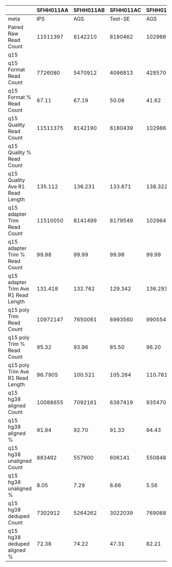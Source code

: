 |    | SFHH011AA | SFHH011AB | SFHH011AC | SFHH011AD | SFHH011AE | SFHH011AF | SFHH011AG | SFHH011AH | SFHH011AI | SFHH011AJ | SFHH011AK | SFHH011AL | SFHH011AM | SFHH011AN | SFHH011AO | SFHH011AP | SFHH011AQ | SFHH011AR | SFHH011A | SFHH011AS | SFHH011AT | SFHH011AU | SFHH011AV | SFHH011AW | SFHH011AX | SFHH011AY | SFHH011AZ | SFHH011BA | SFHH011BB | SFHH011BC | SFHH011BD | SFHH011BE | SFHH011BF | SFHH011BG | SFHH011BH | SFHH011BI | SFHH011BJ | SFHH011BK | SFHH011BL | SFHH011BM | SFHH011BN | SFHH011BO | SFHH011BP | SFHH011BQ | SFHH011BR | SFHH011B | SFHH011BS | SFHH011BT | SFHH011BU | SFHH011BV | SFHH011BW | SFHH011BX | SFHH011BY | SFHH011BZ | SFHH011CA | SFHH011CB | SFHH011CC | SFHH011CD | SFHH011CE | SFHH011CF | SFHH011CG | SFHH011CH | SFHH011C | SFHH011D | SFHH011E | SFHH011F | SFHH011G | SFHH011H | SFHH011I | SFHH011J | SFHH011K | SFHH011L | SFHH011M | SFHH011N | SFHH011O | SFHH011P | SFHH011Q | SFHH011R | SFHH011S | SFHH011T | SFHH011U | SFHH011V | SFHH011W | SFHH011X | SFHH011Y | SFHH011Z |
| --- | --- | --- | --- | --- | --- | --- | --- | --- | --- | --- | --- | --- | --- | --- | --- | --- | --- | --- | --- | --- | --- | --- | --- | --- | --- | --- | --- | --- | --- | --- | --- | --- | --- | --- | --- | --- | --- | --- | --- | --- | --- | --- | --- | --- | --- | --- | --- | --- | --- | --- | --- | --- | --- | --- | --- | --- | --- | --- | --- | --- | --- | --- | --- | --- | --- | --- | --- | --- | --- | --- | --- | --- | --- | --- | --- | --- | --- | --- | --- | --- | --- | --- | --- | --- | --- | --- |
| meta | IPS | AGS | Test-SE | AGS | BTC | BTC | IPS | BTC | IPS | IPS | IPS | IPS | AGS | AGS | BTC | IPS | AGS | BTC | AGS | IPS | IPS | BTC | BTC | BTC | BTC | AGS | IPS | BTC | Test-SE | BTC | BTC | IPS | AGS | BTC | IPS | IPS | BTC | BTC | BTC | AGS | AGS | AGS | BTC | BTC | IPS | IPS | AGS | BTC | IPS | BTC | AGS | BTC | BTC | Test-SE | IPS | IPS | IPS | EXPI-PAN | EXPI-PAN | EXPI-PAN | EXPI-PAN | Test-SE | IPS | AGS | BTC | IPS | BTC | AGS | Test-SE | BTC | BTC | BTC | BTC | AGS | AGS | BTC | IPS | IPS | Test-SE | BTC | BTC | BTC | BTC | BTC | AGS | BTC |
| Paired Raw Read Count | 11511397 | 8142210 | 8180462 | 10296694 | 9285744 | 10078326 | 11635433 | 8846214 | 10630989 | 8434680 | 6764653 | 5826567 | 6660922 | 11148087 | 9279562 | 10634029 | 12037577 | 10977350 | 10193695 | 10305586 | 3584992 | 8443045 | 11611860 | 2853190 | 6401309 | 6452799 | 9006359 | 6242041 | 6430568 | 10490337 | 12690964 | 9128559 | 7559105 | 3146044 | 7063949 | 11212375 | 11034649 | 7675429 | 3992633 | 8703156 | 8133210 | 4285145 | 3996213 | 11761538 | 10013144 | 7536 | 9442823 | 9158809 | 11836641 | 11010127 | 10881452 | 8998492 | 8077809 | 6448144 | 12757684 | 11643282 | 12189073 | 11139889 | 10066191 | 11892853 | 11362719 | 11225832 | 7813336 | 11133909 | 9775006 | 11998553 | 7422754 | 8175180 | 8180839 | 10291039 | 7042762 | 8767420 | 7118568 | 6742820 | 10141183 | 10877259 | 6263754 | 8014479 | 3510553 | 6952847 | 11962381 | 6025225 | 10113465 | 12445268 | 9772474 | 7862151 |
| q15 | |  |  |  |  |  |  |  |  |  |  |  |  |  |  |  |  |  |  |  |  |  |  |  |  |  |  |  |  |  |  |  |  |  |  |  |  |  |  |  |  |  |  |  |  |  |  |  |  |  |  |  |  |  |  |  |  |  |  |  |  |  |  |  |  |  |  |  |  |  |  |  |  |  |  |  |  |  |  |  |  |  |  |  |  |  | 
| q15 Format Read Count | 7726080 | 5470912 | 4096813 | 4285707 | 4019834 | 5227214 | 8054373 | 6529383 | 7413135 | 6088681 | 4721060 | 3567359 | 4228753 | 7716023 | 5386526 | 6928025 | 7646800 | 7619950 | 6273767 | 5232628 | 1673738 | 4691921 | 6801649 | 1616480 |  |  |  |  |  |  |  |  |  |  |  |  |  |  |  |  |  |  |  |  |  | 4336 |  |  |  |  |  |  |  |  |  |  |  |  |  |  |  |  | 4859815 | 7658712 | 6306898 | 7729047 | 4922658 | 4995177 | 5304566 | 3934259 | 4810499 | 2943609 | 5216925 | 3949987 | 6030839 | 6843133 | 3391654 | 5397831 | 1896650 | 3691120 | 6516284 | 2851361 | 4916321 | 6827577 | 5675143 | 3945127 |
| q15 Format % Read Count | 67.11 | 67.19 | 50.08 | 41.62 | 43.29 | 51.86 | 69.22 | 73.80 | 69.73 | 72.18 | 69.79 | 61.22 | 63.48 | 69.21 | 58.04 | 65.14 | 63.52 | 69.41 | 61.54 | 50.77 | 46.68 | 55.57 | 58.57 | 56.65 |  |  |  |  |  |  |  |  |  |  |  |  |  |  |  |  |  |  |  |  |  | 57.53 |  |  |  |  |  |  |  |  |  |  |  |  |  |  |  |  | 62.19 | 68.78 | 64.52 | 64.41 | 66.31 | 61.10 | 64.84 | 38.22 | 68.30 | 33.57 | 73.28 | 58.58 | 59.46 | 62.91 | 54.14 | 67.35 | 54.02 | 53.08 | 54.47 | 47.32 | 48.61 | 54.86 | 58.07 | 50.17 |
| q15 Quality Read Count | 11511375 | 8142190 | 8180439 | 10296673 | 9285728 | 10078311 | 11635417 | 8846187 | 10630947 | 8434655 | 6764640 | 5826562 | 6660909 | 11147997 | 9279541 | 10633993 | 12037555 | 10977330 | 10193679 | 10305570 | 3584981 | 8443030 | 11611839 | 2853185 |  |  |  |  |  |  |  |  |  |  |  |  |  |  |  |  |  |  |  |  |  | 7536 |  |  |  |  |  |  |  |  |  |  |  |  |  |  |  |  | 7813323 | 11133736 | 9774994 | 11998401 | 7422744 | 8175157 | 8180806 | 10291014 | 7042627 | 8767388 | 7118548 | 6742812 | 10141153 | 10877233 | 6263740 | 8014370 | 3510546 | 6952829 | 11962353 | 6025212 | 10113446 | 12445227 | 9772460 | 7862023 |
| q15 Quality % Read Count |  |  |  |  |  |  |  |  |  |  |  |  |  |  |  |  |  |  |  |  |  |  |  |  |  |  |  |  |  |  |  |  |  |  |  |  |  |  |  |  |  |  |  |  |  |  |  |  |  |  |  |  |  |  |  |  |  |  |  |  |  |  |  |  |  |  |  |  |  |  |  |  |  |  |  |  |  |  |  |  |  |  |  |  |  |  |
| q15 Quality Ave R1 Read Length | 135.112 | 136.231 | 133.871 | 138.322 | 138.648 | 136.014 | 135.644 | 136.521 | 135.649 | 137.348 | 131.75 | 120.987 | 122.339 | 132.673 | 131.173 | 135.147 | 127.981 | 136.059 | 134.052 | 134.803 | 135.832 | 127.331 | 133.37 | 133.739 |  |  |  |  |  |  |  |  |  |  |  |  |  |  |  |  |  |  |  |  |  | 135.917 |  |  |  |  |  |  |  |  |  |  |  |  |  |  |  |  | 135.129 | 138.727 | 134.218 | 140.645 | 128.63 | 136.055 | 129.699 | 142.702 | 138.154 | 141.041 | 134.699 | 138.245 | 138.7 | 132.981 | 134.253 | 142.341 | 130.292 | 121.982 | 138.182 | 138.633 | 137.662 | 131.453 | 135.414 | 132.725 |
| q15 adapter Trim Read Count | 11510050 | 8141499 | 8179549 | 10296488 | 9285519 | 10078005 | 11634490 | 8843137 | 10628335 | 8432519 | 6763876 | 5826304 | 6660722 | 11147821 | 9277983 | 10632277 | 12036196 | 10973827 | 10192722 | 10304503 | 3584823 | 8442156 | 11610677 | 2853102 |  |  |  |  |  |  |  |  |  |  |  |  |  |  |  |  |  |  |  |  |  | 7534 |  |  |  |  |  |  |  |  |  |  |  |  |  |  |  |  | 7813113 | 11133594 | 9774443 | 11998350 | 7422095 | 8174251 | 8180126 | 10290484 | 7042559 | 8766849 | 7117562 | 6742237 | 10138981 | 10876261 | 6262858 | 8014227 | 3509765 | 6952473 | 11961903 | 6023852 | 10112838 | 12444431 | 9771748 | 7861949 |
| q15 adapter Trim % Read Count | 99.98 | 99.99 | 99.98 | 99.99 | 99.99 | 99.99 | 99.99 | 99.96 | 99.97 | 99.97 | 99.98 | 99.99 | 99.99 | 99.99 | 99.98 | 99.98 | 99.98 | 99.96 | 99.99 | 99.98 | 99.99 | 99.98 | 99.98 | 99.99 |  |  |  |  |  |  |  |  |  |  |  |  |  |  |  |  |  |  |  |  |  | 99.97 |  |  |  |  |  |  |  |  |  |  |  |  |  |  |  |  | 99.99 | 99.99 | 99.99 | 99.99 | 99.99 | 99.98 | 99.99 | 99.99 | 99.99 | 99.99 | 99.98 | 99.99 | 99.97 | 99.99 | 99.98 | 99.99 | 99.97 | 99.99 | 99.99 | 99.97 | 99.99 | 99.99 | 99.99 | 99.99 |
| q15 adapter Trim Ave R1 Read Length | 131.418 | 132.762 | 129.342 | 136.293 | 135.343 | 132.661 | 132.069 | 133.23 | 131.761 | 134.433 | 127.923 | 114.641 | 115.781 | 131.215 | 126.403 | 131.513 | 124.039 | 131.977 | 130.233 | 130.823 | 132.577 | 121.99 | 129.584 | 130.574 |  |  |  |  |  |  |  |  |  |  |  |  |  |  |  |  |  |  |  |  |  | 132.983 |  |  |  |  |  |  |  |  |  |  |  |  |  |  |  |  | 131.454 | 137.771 | 130.03 | 139.913 | 123.718 | 131.831 | 126.39 | 140.596 | 137.52 | 138.238 | 132.448 | 135.277 | 135.603 | 128.287 | 129.877 | 141.635 | 125.4 | 117.395 | 134.691 | 129.824 | 134.569 | 126.891 | 131.319 | 131.435 |
| q15 poly Trim Read Count | 10972147 | 7650061 | 6993560 | 9905549 | 8800789 | 9336217 | 11065766 | 8018115 | 9954435 | 7392179 | 6203938 | 5218751 | 5831257 | 10345213 | 7901430 | 9414303 | 11262400 | 10352404 | 9664465 | 9766109 | 3123247 | 6352471 | 9923963 | 2585679 |  |  |  |  |  |  |  |  |  |  |  |  |  |  |  |  |  |  |  |  |  | 6846 |  |  |  |  |  |  |  |  |  |  |  |  |  |  |  |  | 7414191 | 10794448 | 9112622 | 11697603 | 6523339 | 7755860 | 7270079 | 9893662 | 6392708 | 8169231 | 6390805 | 6406229 | 9596299 | 10236117 | 5798131 | 7692496 | 2918773 | 4745439 | 11335895 | 5827426 | 9394916 | 10490099 | 9264210 | 6698535 |
| q15 poly Trim % Read Count | 95.32 | 93.96 | 85.50 | 96.20 | 94.77 | 92.63 | 95.11 | 90.67 | 93.65 | 87.66 | 91.72 | 89.57 | 87.54 | 92.80 | 85.16 | 88.54 | 93.57 | 94.33 | 94.81 | 94.77 | 87.12 | 75.24 | 85.47 | 90.62 |  |  |  |  |  |  |  |  |  |  |  |  |  |  |  |  |  |  |  |  |  | 90.86 |  |  |  |  |  |  |  |  |  |  |  |  |  |  |  |  | 94.89 | 96.95 | 93.22 | 97.49 | 87.89 | 94.88 | 88.87 | 96.14 | 90.77 | 93.18 | 89.78 | 95.01 | 94.64 | 94.11 | 92.57 | 95.98 | 83.16 | 68.25 | 94.76 | 96.73 | 92.90 | 84.29 | 94.80 | 85.20 |
| q15 poly Trim Ave R1 Read Length | 96.7905 | 100.521 | 105.264 | 110.761 | 109.524 | 104.603 | 96.8768 | 103.546 | 99.3993 | 106.198 | 93.591 | 84.4214 | 84.244 | 100.133 | 96.9916 | 98.4909 | 90.8325 | 96.8441 | 95.4335 | 101.585 | 105.629 | 109.791 | 100.369 | 91.419 |  |  |  |  |  |  |  |  |  |  |  |  |  |  |  |  |  |  |  |  |  | 92.3776 |  |  |  |  |  |  |  |  |  |  |  |  |  |  |  |  | 96.4993 | 107.52 | 94.9529 | 110.427 | 88.261 | 98.8652 | 95.2646 | 115.004 | 107.494 | 116.776 | 99.3548 | 103.98 | 104.675 | 93.3422 | 99.0875 | 114.585 | 94.1809 | 106.413 | 103.415 | 103.113 | 108.271 | 100.967 | 101.005 | 109.43 |
| q15 hg38 aligned Count | 10088655 | 7092161 | 6387419 | 9354701 | 8281450 | 8697606 | 10217977 | 7326831 | 9117820 | 6808167 | 5607226 | 4681098 | 5232349 |  | 7061303 | 8562863 |  |  | 8852237 | 9035797 | 2887428 |  |  |  |  |  |  |  |  |  |  |  |  |  |  |  |  |  |  |  |  |  |  |  |  | 6211 |  |  |  |  |  |  |  |  |  |  |  |  |  |  |  |  | 6806651 | 10095681 | 8250241 | 11012633 | 5751989 | 7124359 | 6511628 | 9376342 | 5813455 | 7685359 | 5817406 | 5962469 | 8917327 | 9306892 | 5303739 | 7252358 | 2557835 | 4235418 | 10541409 | 5245201 | 8807746 | 9528306 | 8573875 | 6168683 |
| q15 hg38 aligned % | 91.94 | 92.70 | 91.33 | 94.43 | 94.09 | 93.15 | 92.33 | 91.37 | 91.59 | 92.09 | 90.38 | 89.69 | 89.72 |  | 89.36 | 90.95 |  |  | 91.59 | 92.52 | 92.44 |  |  |  |  |  |  |  |  |  |  |  |  |  |  |  |  |  |  |  |  |  |  |  |  | 90.72 |  |  |  |  |  |  |  |  |  |  |  |  |  |  |  |  | 91.80 | 93.52 | 90.53 | 94.14 | 88.17 | 91.85 | 89.56 | 94.77 | 90.93 | 94.07 | 91.02 | 93.07 | 92.92 | 90.92 | 91.47 | 94.27 | 87.63 | 89.25 | 92.99 | 90.00 | 93.75 | 90.83 | 92.54 | 92.09 |
| q15 hg38 unaligned Count | 883492 | 557900 | 606141 | 550848 | 519339 | 638611 | 847789 | 691284 | 836615 | 584012 | 596712 | 537653 | 598908 |  | 840127 | 851440 |  |  | 812228 | 730312 | 235819 |  |  |  |  |  |  |  |  |  |  |  |  |  |  |  |  |  |  |  |  |  |  |  |  | 635 |  |  |  |  |  |  |  |  |  |  |  |  |  |  |  |  | 607540 | 698767 | 862381 | 684970 | 771350 | 631501 | 758451 | 517320 | 579253 | 483872 | 573399 | 443760 | 678972 | 929225 | 494392 | 440138 | 360938 | 510021 | 794486 | 582225 | 587170 | 961793 | 690335 | 529852 |
| q15 hg38 unaligned % | 8.05 | 7.29 | 8.66 | 5.56 | 5.90 | 6.84 | 7.66 | 8.62 | 8.40 | 7.90 | 9.61 | 10.30 | 10.27 |  | 10.63 | 9.04 |  |  | 8.40 | 7.47 | 7.55 |  |  |  |  |  |  |  |  |  |  |  |  |  |  |  |  |  |  |  |  |  |  |  |  | 9.27 |  |  |  |  |  |  |  |  |  |  |  |  |  |  |  |  | 8.19 | 6.47 | 9.46 | 5.85 | 11.82 | 8.14 | 10.43 | 5.22 | 9.06 | 5.92 | 8.97 | 6.92 | 7.07 | 9.07 | 8.52 | 5.72 | 12.36 | 10.74 | 7.00 | 9.99 | 6.24 | 9.16 | 7.45 | 7.90 |
| q15 hg38 deduped Count | 7302912 | 5264262 | 3022039 | 7690687 | 6567123 | 5658441 | 7218478 | 4833082 | 5484142 | 3239275 | 1758795 | 3433622 | 3336055 |  | 3016569 |  |  |  | 5819733 |  | 2293578 |  |  |  |  |  |  |  |  |  |  |  |  |  |  |  |  |  |  |  |  |  |  |  |  | 5999 |  |  |  |  |  |  |  |  |  |  |  |  |  |  |  |  | 5233413 | 7250311 | 5356057 | 7304372 | 2107995 | 5334637 | 2772832 | 8218352 | 1774611 | 5864830 | 3334491 | 4912280 | 6212416 | 6147543 | 2567434 | 5324940 | 1484288 | 2091409 | 7965681 | 1171117 | 5973526 | 3572355 | 6217173 | 2755364 |
| q15 hg38 deduped aligned % | 72.38 | 74.22 | 47.31 | 82.21 | 79.29 | 65.05 | 70.64 | 65.96 | 60.14 | 47.57 | 31.36 | 73.35 | 63.75 |  | 42.71 |  |  |  | 65.74 |  | 79.43 |  |  |  |  |  |  |  |  |  |  |  |  |  |  |  |  |  |  |  |  |  |  |  |  | 96.58 |  |  |  |  |  |  |  |  |  |  |  |  |  |  |  |  | 76.88 | 71.81 | 64.92 | 66.32 | 36.64 | 74.87 | 42.58 | 87.64 | 30.52 | 76.31 | 57.31 | 82.38 | 69.66 | 66.05 | 48.40 | 73.42 | 58.02 | 49.37 | 75.56 | 22.32 | 67.82 | 37.49 | 72.51 | 44.66 |
